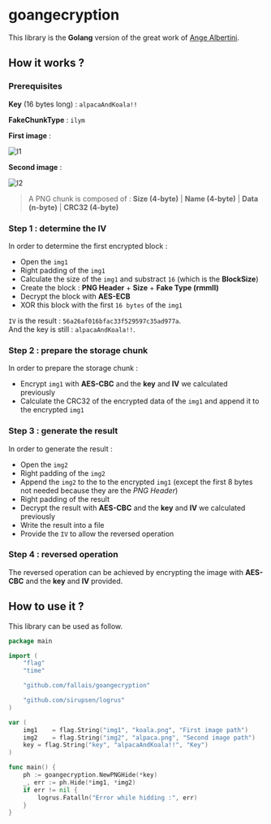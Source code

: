# goangecryption

This library is the **Golang** version of the great work of [Ange Albertini](https://corkami.github.io/).  

## How it works ?

### Prerequisites

**Key** (16 bytes long) : `alpacaAndKoala!!`

**FakeChunkType** : `ilym`

**First image** :

![I1](https://github.com/fallais/goangecryption/blob/master/example/alpaca.png)

**Second image** :

![I2](https://github.com/fallais/goangecryption/blob/master/example/koala.png)

> A PNG chunk is composed of : **Size (4-byte)** | **Name (4-byte)** | **Data (n-byte)** | **CRC32 (4-byte)**

### Step 1 : determine the IV

In order to determine the first encrypted block :

- Open the `img1`
- Right padding of the `img1`
- Calculate the size of the `img1` and substract `16` (which is the **BlockSize**)
- Create the block : **PNG Header** +  **Size** + **Fake Type (rmmll)**
- Decrypt the block with **AES-ECB**
- XOR this block with the first `16 bytes` of the `img1`

`IV` is the result : `56a26af016bfac33f529597c35ad977a`.  
And the key is still : `alpacaAndKoala!!`.

### Step 2 : prepare the storage chunk

In order to prepare the storage chunk :

- Encrypt `img1` with **AES-CBC** and the **key** and **IV** we calculated previously
- Calculate the CRC32 of the encrypted data of the `img1` and append it to the encrypted `img1`

### Step 3 : generate the result

In order to generate the result :

- Open the `img2`
- Right padding of the `img2`
- Append the `img2` to the to the encrypted `img1` (except the first 8 bytes not needed because they are the *PNG Header*)
- Right padding of the result
- Decrypt the result with **AES-CBC** and the **key** and **IV** we calculated previously
- Write the result into a file
- Provide the `IV` to allow the reversed operation

### Step 4 : reversed operation

The reversed operation can be achieved by encrypting the image with **AES-CBC** and the **key** and **IV** provided.

## How to use it ?

This library can be used as follow.

```go
package main

import (
	"flag"
	"time"

	"github.com/fallais/goangecryption"

	"github.com/sirupsen/logrus"
)

var (
	img1    = flag.String("img1", "koala.png", "First image path")
	img2    = flag.String("img2", "alpaca.png", "Second image path")
	key = flag.String("key", "alpacaAndKoala!!", "Key")
)

func main() {
	ph := goangecryption.NewPNGHide(*key)
	_, err := ph.Hide(*img1, *img2)
	if err != nil {
		logrus.Fatalln("Error while hidding :", err)
	}
}
```